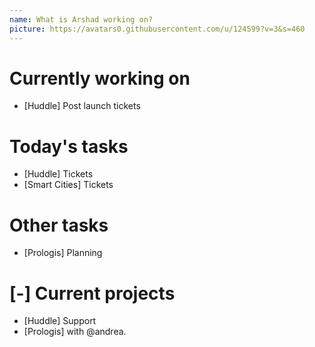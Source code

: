 ```yaml
---
name: What is Arshad working on?
picture: https://avatars0.githubusercontent.com/u/124599?v=3&s=460
---
```


# Currently working on

* [Huddle] Post launch tickets

# Today's tasks

* [Huddle] Tickets
* [Smart Cities] Tickets

# Other tasks

* [Prologis] Planning

# [-] Current projects

* [Huddle] Support
* [Prologis] with @andrea.
